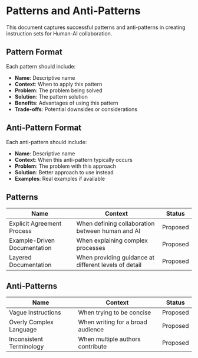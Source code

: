 # Patterns and Anti-Patterns

This document captures successful patterns and anti-patterns in creating instruction sets for Human-AI collaboration.

## Pattern Format

Each pattern should include:
- **Name**: Descriptive name
- **Context**: When to apply this pattern
- **Problem**: The problem being solved
- **Solution**: The pattern solution
- **Benefits**: Advantages of using this pattern
- **Trade-offs**: Potential downsides or considerations

## Anti-Pattern Format

Each anti-pattern should include:
- **Name**: Descriptive name
- **Context**: When this anti-pattern typically occurs
- **Problem**: The problem with this approach
- **Solution**: Better approach to use instead
- **Examples**: Real examples if available

## Patterns

| Name | Context | Status |
|------|---------|--------|
| Explicit Agreement Process | When defining collaboration between human and AI | Proposed |
| Example-Driven Documentation | When explaining complex processes | Proposed |
| Layered Documentation | When providing guidance at different levels of detail | Proposed |

## Anti-Patterns

| Name | Context | Status |
|------|---------|--------|
| Vague Instructions | When trying to be concise | Proposed |
| Overly Complex Language | When writing for a broad audience | Proposed |
| Inconsistent Terminology | When multiple authors contribute | Proposed |